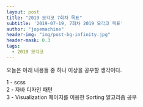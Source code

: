 ```yaml
---
layout: post
title: "2019 모각코 7회차 목표"
subtitle: '2019-07-19, 7회차 2019 모각코 목표'
author: "jopemachine"
header-img: "img/post-bg-infinity.jpg"
header-mask: 0.3
tags:
  - 2019 모각코
---
```


오늘은 아래 내용들 중 하나 이상을 공부할 생각이다.

1 - scss<br>
2 - 자바 디자인 패턴<br>
3 - Visualization 페이지를 이용한 Sorting 알고리즘 공부<br>